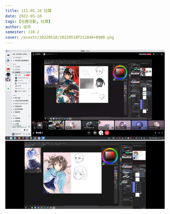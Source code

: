 ```yaml
---
title: 111.05.10 社課
date: 2022-05-10
tags: [社團活動, 社課]
author: 如月
semester: 110-2
cover: /assets/20220510/20220510T211846+0900.png
---
```


![](/assets/20220510/20220510T211846+0900.png)
![](/assets/20220510/Screenshot_20220510-204025.png)
